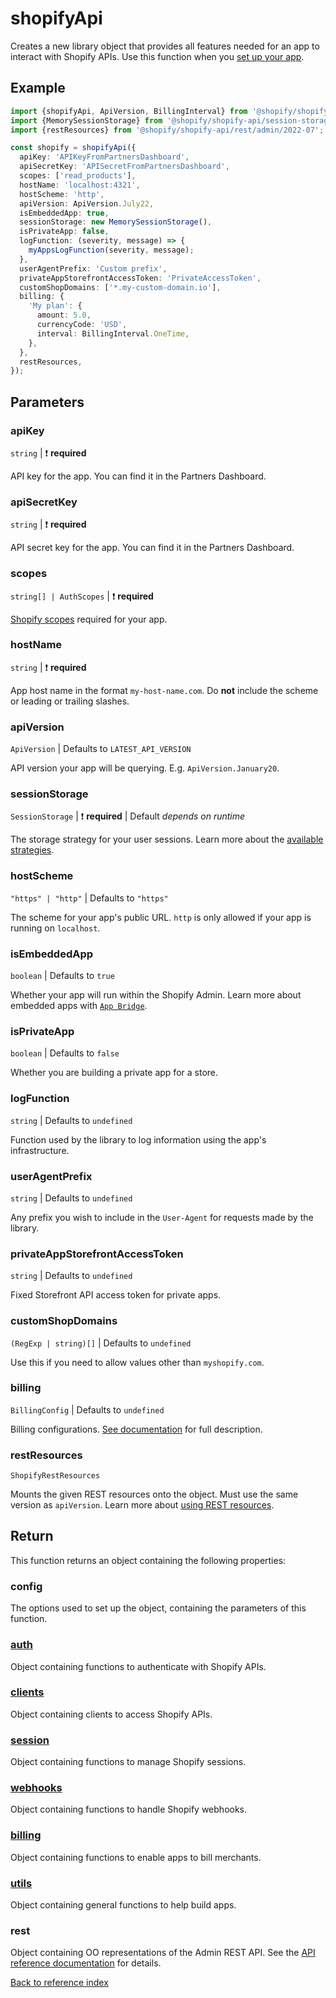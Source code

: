 # shopifyApi

Creates a new library object that provides all features needed for an app to interact with Shopify APIs.
Use this function when you [set up your app](../../README.md#getting-started).

## Example

```ts
import {shopifyApi, ApiVersion, BillingInterval} from '@shopify/shopify-api';
import {MemorySessionStorage} from '@shopify/shopify-api/session-storage/memory';
import {restResources} from '@shopify/shopify-api/rest/admin/2022-07';

const shopify = shopifyApi({
  apiKey: 'APIKeyFromPartnersDashboard',
  apiSecretKey: 'APISecretFromPartnersDashboard',
  scopes: ['read_products'],
  hostName: 'localhost:4321',
  hostScheme: 'http',
  apiVersion: ApiVersion.July22,
  isEmbeddedApp: true,
  sessionStorage: new MemorySessionStorage(),
  isPrivateApp: false,
  logFunction: (severity, message) => {
    myAppsLogFunction(severity, message);
  },
  userAgentPrefix: 'Custom prefix',
  privateAppStorefrontAccessToken: 'PrivateAccessToken',
  customShopDomains: ['*.my-custom-domain.io'],
  billing: {
    'My plan': {
      amount: 5.0,
      currencyCode: 'USD',
      interval: BillingInterval.OneTime,
    },
  },
  restResources,
});
```

## Parameters

### apiKey

`string` | :exclamation: **required**

API key for the app. You can find it in the Partners Dashboard.

### apiSecretKey

`string` | :exclamation: **required**

API secret key for the app. You can find it in the Partners Dashboard.

### scopes

`string[] | AuthScopes` | :exclamation: **required**

[Shopify scopes](https://shopify.dev/api/usage/access-scopes) required for your app.

### hostName

`string` | :exclamation: **required**

App host name in the format `my-host-name.com`. Do **not** include the scheme or leading or trailing slashes.

### apiVersion

`ApiVersion` | Defaults to `LATEST_API_VERSION`

API version your app will be querying. E.g. `ApiVersion.January20`.

### sessionStorage

`SessionStorage` | :exclamation: **required** | Default _depends on runtime_

The storage strategy for your user sessions. Learn more about the [available strategies](../usage/customsessions.md).

### hostScheme

`"https" | "http"` | Defaults to `"https"`

The scheme for your app's public URL. `http` is only allowed if your app is running on `localhost`.

### isEmbeddedApp

`boolean` | Defaults to `true`

Whether your app will run within the Shopify Admin. Learn more about embedded apps with [`App Bridge`](https://shopify.dev/apps/tools/app-bridge/getting-started/app-setup).

### isPrivateApp

`boolean` | Defaults to `false`

Whether you are building a private app for a store.

### logFunction

`string` | Defaults to `undefined`

Function used by the library to log information using the app's infrastructure.

### userAgentPrefix

`string` | Defaults to `undefined`

Any prefix you wish to include in the `User-Agent` for requests made by the library.

### privateAppStorefrontAccessToken

`string` | Defaults to `undefined`

Fixed Storefront API access token for private apps.

### customShopDomains

`(RegExp | string)[]` | Defaults to `undefined`

Use this if you need to allow values other than `myshopify.com`.

### billing

`BillingConfig` | Defaults to `undefined`

Billing configurations. [See documentation](../usage/billing.md) for full description.

### restResources

`ShopifyRestResources`

Mounts the given REST resources onto the object. Must use the same version as `apiVersion`. Learn more about [using REST resources](../usage/rest.md#using-rest-resources).

## Return

This function returns an object containing the following properties:

### config

The options used to set up the object, containing the parameters of this function.

### [auth](./auth/README.md)

Object containing functions to authenticate with Shopify APIs.

### [clients](./clients/README.md)

Object containing clients to access Shopify APIs.

### [session](./session/README.md)

Object containing functions to manage Shopify sessions.

### [webhooks](./webhooks/README.md)

Object containing functions to handle Shopify webhooks.

### [billing](./billing/README.md)

Object containing functions to enable apps to bill merchants.

### [utils](./utils/README.md)

Object containing general functions to help build apps.

### rest

Object containing OO representations of the Admin REST API.
See the [API reference documentation](https://shopify.dev/api/admin-rest) for details.

[Back to reference index](./README.md)
